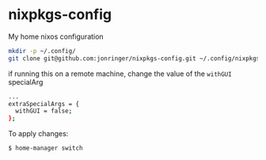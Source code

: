 # nixpkgs-config

My home nixos configuration

```bash
mkdir -p ~/.config/
git clone git@github.com:jonringer/nixpkgs-config.git ~/.config/nixpkgs
```

if running this on a remote machine, change the value of the `withGUI` specialArg
```bash
...
extraSpecialArgs = {
  withGUI = false;
};
```

To apply changes:
```bash
$ home-manager switch
```
